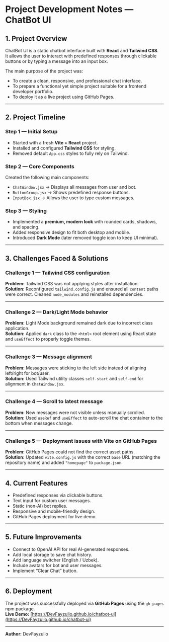 # Project Development Notes — ChatBot UI

## 1. Project Overview

ChatBot UI is a static chatbot interface built with **React** and **Tailwind CSS**.  
It allows the user to interact with predefined responses through clickable buttons or by typing a message into an input box.

The main purpose of the project was:

- To create a clean, responsive, and professional chat interface.
- To prepare a functional yet simple project suitable for a frontend developer portfolio.
- To deploy it as a live project using GitHub Pages.

---

## 2. Project Timeline

### **Step 1 — Initial Setup**

- Started with a fresh **Vite + React** project.
- Installed and configured **Tailwind CSS** for styling.
- Removed default `App.css` styles to fully rely on Tailwind.

### **Step 2 — Core Components**

Created the following main components:

- `ChatWindow.jsx` → Displays all messages from user and bot.
- `ButtonGroup.jsx` → Shows predefined response buttons.
- `InputBox.jsx` → Allows the user to type custom messages.

### **Step 3 — Styling**

- Implemented a **premium, modern look** with rounded cards, shadows, and spacing.
- Added responsive design to fit both desktop and mobile.
- Introduced **Dark Mode** (later removed toggle icon to keep UI minimal).

---

## 3. Challenges Faced & Solutions

### **Challenge 1 — Tailwind CSS configuration**

**Problem:** Tailwind CSS was not applying styles after installation.  
**Solution:** Reconfigured `tailwind.config.js` and ensured all `content` paths were correct. Cleaned `node_modules` and reinstalled dependencies.

---

### **Challenge 2 — Dark/Light Mode behavior**

**Problem:** Light Mode background remained dark due to incorrect class application.  
**Solution:** Applied `dark` class to the `<html>` root element using React state and `useEffect` to properly toggle themes.

---

### **Challenge 3 — Message alignment**

**Problem:** Messages were sticking to the left side instead of aligning left/right for bot/user.  
**Solution:** Used Tailwind utility classes `self-start` and `self-end` for alignment in `ChatWindow.jsx`.

---

### **Challenge 4 — Scroll to latest message**

**Problem:** New messages were not visible unless manually scrolled.  
**Solution:** Used `useRef` and `useEffect` to auto-scroll the chat container to the bottom when messages change.

---

### **Challenge 5 — Deployment issues with Vite on GitHub Pages**

**Problem:** GitHub Pages could not find the correct asset paths.  
**Solution:** Updated `vite.config.js` with the correct `base` URL (matching the repository name) and added `"homepage"` to `package.json`.

---

## 4. Current Features

- Predefined responses via clickable buttons.
- Text input for custom user messages.
- Static (non-AI) bot replies.
- Responsive and mobile-friendly design.
- GitHub Pages deployment for live demo.

---

## 5. Future Improvements

- Connect to OpenAI API for real AI-generated responses.
- Add local storage to save chat history.
- Add language switcher (English / Uzbek).
- Include avatars for bot and user messages.
- Implement “Clear Chat” button.

---

## 6. Deployment

The project was successfully deployed via **GitHub Pages** using the `gh-pages` npm package.  
**Live Demo:** [https://DevFayzullo.github.io/chatbot-ui](https://DevFayzullo.github.io/chatbot-ui)

---

**Author:** DevFayzullo
